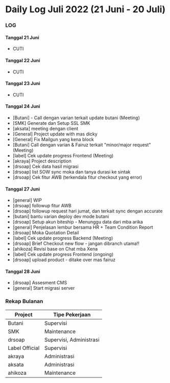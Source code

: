 # Daily Log Juli 2022 (21 Juni - 20 Juli)

### LOG

#### Tanggal 21 Juni
* CUTI

#### Tanggal 22 Juni
* CUTI

#### Tanggal 23 Juni
* CUTI

#### Tanggal 24 Juni
* [Butani] - Call dengan varian terkait update butani (Meeting)
* [SMK] Generate dan Setup SSL SMK
* [aksata] meeting dengan client
* [General] Project update with mas dicky
* [General] Fix Mailgun yang kena block
* [Butani] Call dengan varian & Fairuz terkait "minor/major request" (Meeting)
* [label] Cek update progress Frontend (Meeting)
* [akraya] Project description
* [drsoap] Cek data hasil migrasi
* [drsoap] list SOW sync moka dan tanya durasi ke sintak
* [drsoap] Cek fitur AWB (terkendala fitur checkout yang error)

#### Tanggal 27 Juni
* [general] WIP
* [drsoap] followup fitur AWB
* [drsoap] followup request hari jumat, dan terkait sync dengan accurate
* [butani] bantu varian deploy dev mode butani
* [drsoap] Setup akun biteship - Menunggu data dari mba arika
* [general] Penjelasan lembur bersama HR + Team Condition Report
* [drsoap] Moka Quotation Detail
* [label] Cek update progress Backend (Meeting)
* [drsoap] Brief Checkout new flow - jangan dibranch utama!!
* [ahikoza] Revisi base on Chat mba Xena
* [label] Cek update progress Frontend (ongoing)
* [drsoap] upload product - ditake over mas fairuz

#### Tanggal 28 Juni
* [drsoap] Assesment CMS
* [general] Start migrasi server

### Rekap Bulanan
Project 		| Tipe Pekerjaan
------------	| ---------------
Butani			| Supervisi
SMK				| Maintenance
drsoap			| Supervisi, Administrasi
Label Official	| Supervisi
akraya			| Administrasi
aksata			| Administrasi
ahikoza			| Maintenance